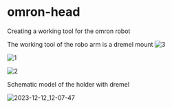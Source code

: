 # omron-head
Creating a working tool for the omron robot

The working tool of the robo arm is a dremel mount 
![3](https://github.com/iostwestcoast/omron-head/assets/114690482/6a7a967e-5378-4f49-a4ed-eabab1b79d1e)

![1](https://github.com/iostwestcoast/omron-head/assets/114690482/9f9cfab6-3074-42d0-a2a9-0b8b78be60eb)

![2](https://github.com/iostwestcoast/omron-head/assets/114690482/26de5e84-d717-4269-9281-88f4135dde13)

Schematic model of the holder with dremel

![2023-12-12_12-07-47](https://github.com/iostwestcoast/omron-head/assets/114690482/426449b3-091a-4ed9-90ac-0d358d0c04bb)
